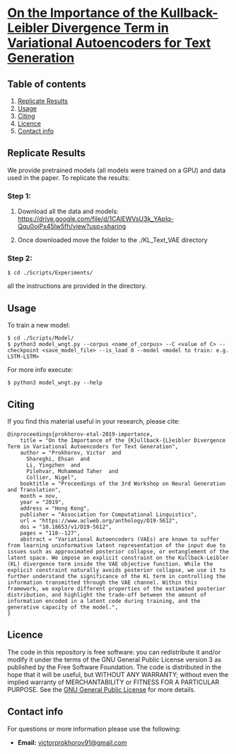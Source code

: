 # [On the Importance of the Kullback-Leibler Divergence Term in Variational Autoencoders for Text Generation](https://arxiv.org/abs/1909.13668)

## Table of contents

1. [Replicate Results](#replicated-results)
2. [Usage](#usage)
3. [Citing](#citing)
4. [Licence](#licence)
5. [Contact info](#contact-info)


## Replicate Results

We provide pretrained models (all models were trained on a GPU) and data used in the paper. To replicate the results:

### Step 1:
1. Download all the data and models:  https://drive.google.com/file/d/1CAlEWVsU3k_YApIq-Qqu0ojPx45lw5fh/view?usp=sharing

2. Once downloaded move the folder to the ./KL_Text_VAE directory 

### Step 2:
```
$ cd ./Scripts/Experiments/
```
all the instructions are provided in the directory.

## Usage

To train a new model:
```
$ cd ./Scripts/Model/
$ python3 model_wngt.py --corpus <name_of_corpus> --C <value of C> --checkpoint <save_model_file> --is_load 0 --model <model to train: e.g. LSTM-LSTM>
```
For more info execute:
```
$ python3 model_wngt.py --help
```

## Citing

If you find this material useful in your research, please cite:

```
@inproceedings{prokhorov-etal-2019-importance,
    title = "On the Importance of the {K}ullback-{L}eibler Divergence Term in Variational Autoencoders for Text Generation",
    author = "Prokhorov, Victor  and
      Shareghi, Ehsan  and
      Li, Yingzhen  and
      Pilehvar, Mohammad Taher  and
      Collier, Nigel",
    booktitle = "Proceedings of the 3rd Workshop on Neural Generation and Translation",
    month = nov,
    year = "2019",
    address = "Hong Kong",
    publisher = "Association for Computational Linguistics",
    url = "https://www.aclweb.org/anthology/D19-5612",
    doi = "10.18653/v1/D19-5612",
    pages = "118--127",
    abstract = "Variational Autoencoders (VAEs) are known to suffer from learning uninformative latent representation of the input due to issues such as approximated posterior collapse, or entanglement of the latent space. We impose an explicit constraint on the Kullback-Leibler (KL) divergence term inside the VAE objective function. While the explicit constraint naturally avoids posterior collapse, we use it to further understand the significance of the KL term in controlling the information transmitted through the VAE channel. Within this framework, we explore different properties of the estimated posterior distribution, and highlight the trade-off between the amount of information encoded in a latent code during training, and the generative capacity of the model.",
}
```

## Licence

The code in this repository is free software: you can redistribute it and/or modify it under the terms of the GNU General Public License version 3 as published by the Free Software Foundation. The code is distributed in the hope that it will be useful, but WITHOUT ANY WARRANTY; without even the implied warranty of MERCHANTABILITY or FITNESS FOR A PARTICULAR PURPOSE.  See the [GNU General Public License](https://www.gnu.org/licenses/gpl-3.0.en.html) for more details.


## Contact info

For questions or more information please use the following:
* **Email:** victorprokhorov91@gmail.com 

